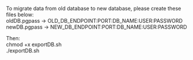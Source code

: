 To migrate data from old database to new database, please create these files below:  
oldDB.pgpass -> OLD_DB_ENDPOINT:PORT:DB_NAME:USER:PASSWORD  
newDB.pgpass -> NEW_DB_ENDPOINT:PORT:DB_NAME:USER:PASSWORD  

Then:  
chmod +x exportDB.sh  
./exportDB.sh
